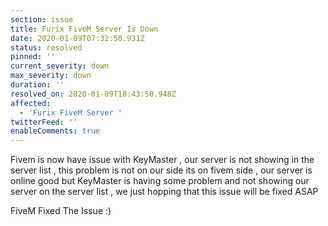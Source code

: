 ```yaml
---
section: issue
title: Furix FiveM Server Is Down
date: 2020-01-09T07:32:50.931Z
status: resolved
pinned: ''
current_severity: down
max_severity: down
duration: ''
resolved_on: 2020-01-09T18:43:50.948Z
affected:
  - 'Furix FiveM Server '
twitterFeed: ''
enableComments: true
---
```

<!--StartFragment-->

Fivem is now have issue with KeyMaster , our server is not showing in the server list , this problem is not on our side its on fivem side , our server is online good but KeyMaster is having some problem and not showing our server on the server list , we just hopping that this issue will be fixed ASAP

FiveM Fixed The Issue :)

<!--EndFragment-->
